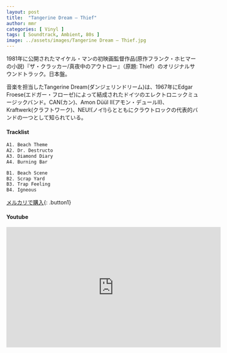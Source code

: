 ```yaml
---
layout: post
title:  "Tangerine Dream – Thief"
author: mmr
categories: [ Vinyl ]
tags: [ Soundtrack, Ambient, 80s ]
image: ../assets/images/Tangerine Dream – Thief.jpg
---
```


1981年に公開されたマイケル・マンの初映画監督作品(原作フランク・ホヒマーの小説)『ザ・クラッカー/真夜中のアウトロー』（原題: Thief）のオリジナルサウンドトラック。日本盤。

音楽を担当したTangerine Dream(ダンジェリンドリーム)は、1967年にEdgar Froese(エドガー・フローゼ)によって結成されたドイツのエレクトロニックミュージックバンド。CAN(カン)、Amon Düül II(アモン・デュールII)、Kraftwerk(クラフトワーク)、NEU!(ノイ!)らとともにクラウトロックの代表的バンドの一つとして知られている。

#### Tracklist
```md
A1. Beach Theme
A2. Dr. Destructo
A3. Diamond Diary
A4. Burning Bar

B1. Beach Scene
B2. Scrap Yard
B3. Trap Feeling
B4. Igneous
```

[メルカリで購入](https://jp.mercari.com/item/m56163908524?afid=6142608987){: .button1}

#### Youtube
<iframe width="560" height="315" src="https://www.youtube.com/embed/DTXRcBrbUW8?si=VF2Kh_FIDIrxiSbl" title="YouTube video player" frameborder="0" allow="accelerometer; autoplay; clipboard-write; encrypted-media; gyroscope; picture-in-picture; web-share" referrerpolicy="strict-origin-when-cross-origin" allowfullscreen></iframe>